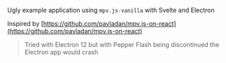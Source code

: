 Ugly example application using `mpv.js-vanilla` with Svelte and Electron

Inspired by [https://github.com/pavladan/mpv.js-on-react](https://github.com/pavladan/mpv.js-on-react)

> Tried with Electron 12 but with Pepper Flash being discontinued the Electron app would crash
